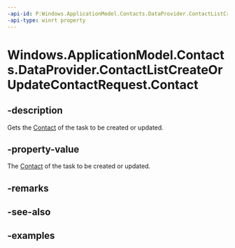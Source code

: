 ```yaml
---
-api-id: P:Windows.ApplicationModel.Contacts.DataProvider.ContactListCreateOrUpdateContactRequest.Contact
-api-type: winrt property
---
```


<!-- Property syntax.
public Contact Contact { get; }
-->

# Windows.ApplicationModel.Contacts.DataProvider.ContactListCreateOrUpdateContactRequest.Contact

## -description
Gets the [Contact](../windows.applicationmodel.contacts/contact.md) of the task to be created or updated.

## -property-value
The [Contact](../windows.applicationmodel.contacts/contact.md) of the task to be created or updated.

## -remarks

## -see-also

## -examples
